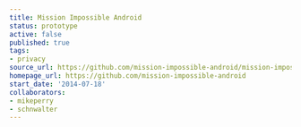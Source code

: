 ```yaml
---
title: Mission Impossible Android
status: prototype
active: false
published: true
tags:
- privacy
source_url: https://github.com/mission-impossible-android/mission-impossible-android
homepage_url: https://github.com/mission-impossible-android
start_date: '2014-07-18'
collaborators:
- mikeperry
- schnwalter
---
```


